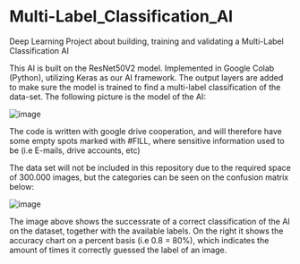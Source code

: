 # Multi-Label_Classification_AI
Deep Learning Project about building, training and validating a Multi-Label Classification AI

This AI is built on the ResNet50V2 model. Implemented in Google Colab (Python), utilizing Keras as our AI framework.
The output layers are added to make sure the model is trained to find a multi-label classification of the data-set.
The following picture is the model of the AI:

![image](https://github.com/MyCoffeeNeedsMoreJava/Multi-Label_Classification_AI/assets/71220495/d9d3f4b6-f0c9-4b38-8a15-5792e5f31e19)

The code is written with google drive cooperation, and will therefore have some empty spots marked with #FILL, where sensitive information used to be (i.e E-mails, drive accounts, etc)

The data set will not be included in this repository due to the required space of 300.000 images, but the categories can be seen on the confusion matrix below:

![image](https://github.com/MyCoffeeNeedsMoreJava/Multi-Label_Classification_AI/assets/71220495/2f4333c1-1958-4cb0-9f27-7042511a01a5)

The image above shows the successrate of a correct classification of the AI on the dataset, together with the available labels.
On the right it shows the accuracy chart on a percent basis (i.e 0.8 = 80%), which indicates the amount of times it correctly guessed the label of an image.
